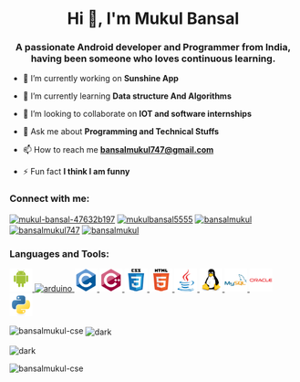 <h1 align="center">Hi 👋, I'm Mukul Bansal</h1>
<h3 align="center">A passionate Android developer and Programmer from India, having been someone who loves continuous learning.</h3>

- 🔭 I’m currently working on **Sunshine App**

- 🌱 I’m currently learning **Data structure And Algorithms**

- 👯 I’m looking to collaborate on **IOT and software internships**

- 💬 Ask me about **Programming and Technical Stuffs**

- 📫 How to reach me **bansalmukul747@gmail.com**

- ⚡ Fun fact **I think I am funny**

<h3 align="left">Connect with me:</h3>
<p align="left">
<a href="https://linkedin.com/in/mukul-bansal-47632b197" target="blank"><img align="center" src="https://raw.githubusercontent.com/rahuldkjain/github-profile-readme-generator/master/src/images/icons/Social/linked-in-alt.svg" alt="mukul-bansal-47632b197" height="30" width="40" /></a>
<a href="https://instagram.com/mukulbansal5555" target="blank"><img align="center" src="https://raw.githubusercontent.com/rahuldkjain/github-profile-readme-generator/master/src/images/icons/Social/instagram.svg" alt="mukulbansal5555" height="30" width="40" /></a>
<a href="https://www.codechef.com/users/bansalmukul" target="blank"><img align="center" src="https://cdn.jsdelivr.net/npm/simple-icons@3.1.0/icons/codechef.svg" alt="bansalmukul" height="30" width="40" /></a>
<a href="https://www.hackerrank.com/bansalmukul747" target="blank"><img align="center" src="https://raw.githubusercontent.com/rahuldkjain/github-profile-readme-generator/master/src/images/icons/Social/hackerrank.svg" alt="bansalmukul747" height="30" width="40" /></a>
<a href="https://www.leetcode.com/bansalmukul" target="blank"><img align="center" src="https://raw.githubusercontent.com/rahuldkjain/github-profile-readme-generator/master/src/images/icons/Social/leet-code.svg" alt="bansalmukul" height="30" width="40" /></a>
</p>

<h3 align="left">Languages and Tools:</h3>
<p align="left"> <a href="https://developer.android.com" target="_blank"> <img src="https://raw.githubusercontent.com/devicons/devicon/master/icons/android/android-original-wordmark.svg" alt="android" width="40" height="40"/> </a> <a href="https://www.arduino.cc/" target="_blank"> <img src="https://cdn.worldvectorlogo.com/logos/arduino-1.svg" alt="arduino" width="40" height="40"/> </a> <a href="https://www.cprogramming.com/" target="_blank"> <img src="https://raw.githubusercontent.com/devicons/devicon/master/icons/c/c-original.svg" alt="c" width="40" height="40"/> </a> <a href="https://www.w3schools.com/cpp/" target="_blank"> <img src="https://raw.githubusercontent.com/devicons/devicon/master/icons/cplusplus/cplusplus-original.svg" alt="cplusplus" width="40" height="40"/> </a> <a href="https://www.w3schools.com/css/" target="_blank"> <img src="https://raw.githubusercontent.com/devicons/devicon/master/icons/css3/css3-original-wordmark.svg" alt="css3" width="40" height="40"/> </a> <a href="https://www.w3.org/html/" target="_blank"> <img src="https://raw.githubusercontent.com/devicons/devicon/master/icons/html5/html5-original-wordmark.svg" alt="html5" width="40" height="40"/> </a> <a href="https://www.java.com" target="_blank"> <img src="https://raw.githubusercontent.com/devicons/devicon/master/icons/java/java-original.svg" alt="java" width="40" height="40"/> </a> <a href="https://www.linux.org/" target="_blank"> <img src="https://raw.githubusercontent.com/devicons/devicon/master/icons/linux/linux-original.svg" alt="linux" width="40" height="40"/> </a> <a href="https://www.mysql.com/" target="_blank"> <img src="https://raw.githubusercontent.com/devicons/devicon/master/icons/mysql/mysql-original-wordmark.svg" alt="mysql" width="40" height="40"/> </a> <a href="https://www.oracle.com/" target="_blank"> <img src="https://raw.githubusercontent.com/devicons/devicon/master/icons/oracle/oracle-original.svg" alt="oracle" width="40" height="40"/> </a> <a href="https://www.python.org" target="_blank"> <img src="https://raw.githubusercontent.com/devicons/devicon/master/icons/python/python-original.svg" alt="python" width="40" height="40"/> </a> </p>

<p><img align="left" src="https://github-readme-stats.vercel.app/api/top-langs?username=bansalmukul-cse&show_icons=true&locale=en&layout=compact" alt="bansalmukul-cse" /></p>

<p>&nbsp;<img align="center"  img alt ="dark" src="https://github-readme-stats.vercel.app/api?username=bansalmukul-cse&show_icons=true&locale=en" alt="bansalmukul-cse" /></p>

<p><img align="center" img alt ="dark" src="https://github-readme-streak-stats.herokuapp.com/?user=bansalmukul-cse&" alt="bansalmukul-cse" /></p>


<p align="left"> <img src="https://komarev.com/ghpvc/?username=bansalmukul-cse&label=Profile%20views&color=0e75b6&style=flat" alt="bansalmukul-cse" /> </p>
